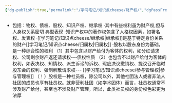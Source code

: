 ```yaml
---
{"dg-publish":true,"permalink":"/学习笔记/知识点cheese/财产权/","dgPassFrontmatter":true,"created":"2024-07-05T15:37:10.854+08:00","updated":"2024-09-11T11:44:28.596+08:00"}
---
```


- 包括：物权、债权、股权、知识产权、继承权
·其中有些权利虽为财产权,但与人身权关系密切
典型表现
·知识产权中的著作权包含了人格权因素，如署名权、发表权
·[[学习笔记/知识点cheese/继承权\|继承权]]是基于特定身份关系的财产[[学习笔记/知识点cheese/归属权\|归属权]]
·股权以股东身份为基础，是一种综合性的权利
（1）其中包含以财产给付为客体的权利，如分红请求权、公司剩余财产返还请求权---债权性质
（2）也包含不以财产给付为客体的权利，如表决权、知情权、派生诉讼的诉权、瑕疵决议撤销权、提议召开临时股东会的权利、强制解散请求权--- [[学习笔记/知识点cheese/参与管理权\|参与管理权]]
（！）股权是一种社员权，除公司以外，其他社团法人或者非法人社团的成员也享有社员权。就非营利社团（如学术团体）而言，社员权通常不涉及财产给付，甚至也不涉及财产管理，所以，此类社员权的身份权色彩更为浓厚